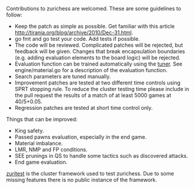 Contributions to zurichess are welcomed. These are some guidelines to follow:

* Keep the patch as simple as possible. Get familiar with this article
http://tirania.org/blog/archive/2010/Dec-31.html.
* go fmt and go test your code. Add tests if possible.
* The code will be reviewed. Complicated patches will be rejected, but
feedback will be given. Changes that break encapsulation boundaries (e.g.
adding evaluation elements to the board logic) will be rejected.
* Evaluation function can be trained automatically using the
[tuner](https://bitbucket.org/zurichess/tuner). See engine/material.go
for a description of the evaluation function.
* Search parameters are tuned manually.
* Improvement patches are tested at two different time controls using
SPRT stopping rule. To reduce the cluster testing time please include in
the pull request the results of a match of at least 5000 games at 40/5+0.05.
* Regression patches are tested at short time control only.

Things that can be improved:

* King safety.
* Passed pawns evaluation, especially in the end game.
* Material imbalance.
* LMR, NMP and FP conditions.
* SEE prunings in QS to handle some tactics such as discovered attacks.
* End game evaluation.


[zuritest](https://bitbucket.org/zurichess/zuritest) is the cluster framework
used to test zurichess. Due to some missing features there is no public instance
of the framework.

